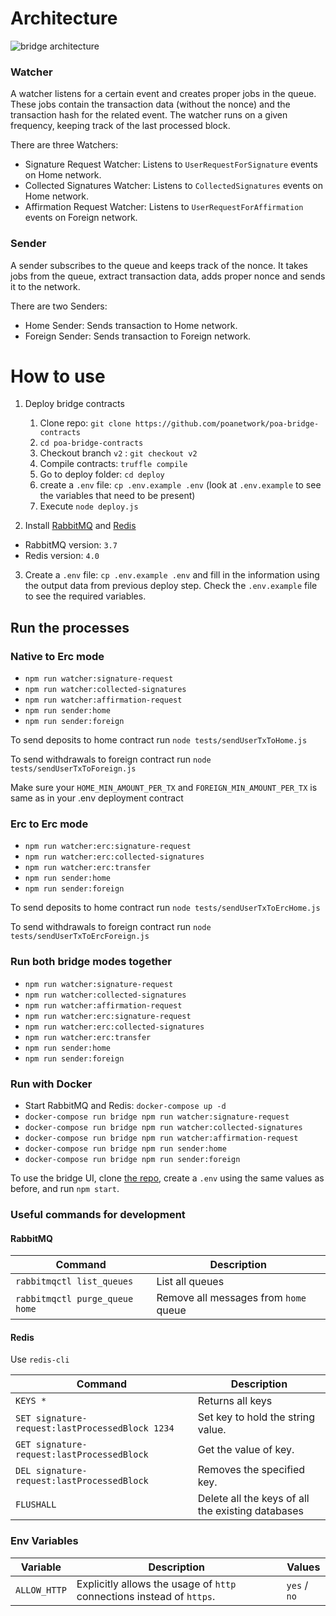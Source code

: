 # Architecture

![bridge architecture](https://user-images.githubusercontent.com/4614574/42094368-f260f648-7b85-11e8-91d4-e602253a6560.png)

### Watcher
A watcher listens for a certain event and creates proper jobs in the queue. These jobs contain the transaction data (without the nonce) and the transaction hash for the related event. The watcher runs on a given frequency, keeping track of the last processed block.

There are three Watchers:
- Signature Request Watcher: Listens to `UserRequestForSignature` events on Home network.
- Collected Signatures Watcher: Listens to `CollectedSignatures` events on Home network.
- Affirmation Request Watcher: Listens to `UserRequestForAffirmation` events on Foreign network.

### Sender
A sender subscribes to the queue and keeps track of the nonce. It takes jobs from the queue, extract transaction data, adds proper nonce and sends it to the network.

There are two Senders:
- Home Sender: Sends transaction to Home network.
- Foreign Sender: Sends transaction to Foreign network.

# How to use

1. Deploy bridge contracts
    1. Clone repo: `git clone https://github.com/poanetwork/poa-bridge-contracts`
    2. `cd poa-bridge-contracts`
    3. Checkout branch `v2` : `git checkout v2`
    4. Compile contracts: `truffle compile`
    5. Go to deploy folder: `cd deploy`
    6. create a `.env` file: `cp .env.example .env` (look at `.env.example` to see the variables that need to be present)
    7. Execute `node deploy.js`

2. Install [RabbitMQ](https://www.rabbitmq.com/) and [Redis](https://redis.io/)
  - RabbitMQ version: `3.7`
  - Redis version: `4.0`

3. Create a `.env` file: `cp .env.example .env` and fill in the information using the output data from previous deploy step. Check the `.env.example` file to see the required variables.

## Run the processes

### Native to Erc mode
  - `npm run watcher:signature-request`
  - `npm run watcher:collected-signatures`
  - `npm run watcher:affirmation-request`
  - `npm run sender:home`
  - `npm run sender:foreign`

To send deposits to home contract run `node tests/sendUserTxToHome.js`

To send withdrawals to foreign contract run `node tests/sendUserTxToForeign.js`

Make sure your `HOME_MIN_AMOUNT_PER_TX` and `FOREIGN_MIN_AMOUNT_PER_TX` is same as in your .env deployment contract


### Erc to Erc mode
  - `npm run watcher:erc:signature-request`
  - `npm run watcher:erc:collected-signatures`
  - `npm run watcher:erc:transfer`
  - `npm run sender:home`
  - `npm run sender:foreign`

To send deposits to home contract run `node tests/sendUserTxToErcHome.js`

To send withdrawals to foreign contract run `node tests/sendUserTxToErcForeign.js`

### Run both bridge modes together

  - `npm run watcher:signature-request`
  - `npm run watcher:collected-signatures`
  - `npm run watcher:affirmation-request`
  - `npm run watcher:erc:signature-request`
  - `npm run watcher:erc:collected-signatures`
  - `npm run watcher:erc:transfer`
  - `npm run sender:home`
  - `npm run sender:foreign`

### Run with Docker

  - Start RabbitMQ and Redis: `docker-compose up -d`
  - `docker-compose run bridge npm run watcher:signature-request`
  - `docker-compose run bridge npm run watcher:collected-signatures`
  - `docker-compose run bridge npm run watcher:affirmation-request`
  - `docker-compose run bridge npm run sender:home`
  - `docker-compose run bridge npm run sender:foreign`


To use the bridge UI, clone [the repo](https://github.com/poanetwork/bridge-ui/),
create a `.env` using the same values as before, and run `npm start`.

### Useful commands for development

#### RabbitMQ
Command | Description
--- | ---
`rabbitmqctl list_queues` | List all queues
`rabbitmqctl purge_queue home` | Remove all messages from `home` queue

#### Redis
Use `redis-cli`

Command | Description
--- | ---
`KEYS *` | Returns all keys
`SET signature-request:lastProcessedBlock 1234` | Set key to hold the string value.
`GET signature-request:lastProcessedBlock` | Get the value of key.
`DEL signature-request:lastProcessedBlock` | Removes the specified key.
`FLUSHALL` | Delete all the keys of all the existing databases


### Env Variables
Variable | Description | Values
--- | --- | ---
`ALLOW_HTTP` | Explicitly allows the usage of `http` connections instead of `https`. | `yes` / `no`
